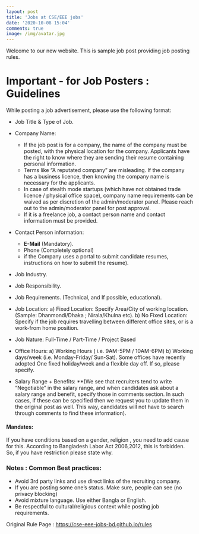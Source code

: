 ```yaml
---
layout: post
title: 'Jobs at CSE/EEE jobs'
date: '2020-10-08 15:04'
comments: true
image: /img/avatar.jpg
---
```

Welcome to our new website. This is sample job post providing job posting rules. 

# Important - for Job Posters : Guidelines
While posting a job advertisement, please use the following format:
- Job Title & Type of Job.
- Company Name:
    - If the job post is for a company, the name of the company must be posted, with the physical location for the company. Applicants have the right to know where they are sending their resume containing personal information.
    - Terms like “A reputated company” are misleading. If the company has a business licence, then knowing the company name is necessary for the applicants.
    - In case of stealth mode startups (which have not obtained trade licence / physical office space), company name requirements can be waived as per discretion of the admin/moderator panel. Please reach out to the admin/moderator panel for post approval.
    - If it is a freelance job, a contact person name and contact information must be provided.

- Contact Person information:
    - **E-Mail** (Mandatory).
    - Phone (Completely optional)
    - if the Company uses a portal to submit candidate resumes, instructions on how to submit the resume).
- Job Industry.
- Job Responsibility.
- Job Requirements. (Technical, and If possible, educational).
- Job Location: a) Fixed Location: Specify Area/City of working location. (Sample: Dhanmondi/Dhaka ; Nirala/Khulna etc). b) No Fixed Location: Specify if the job requires travelling between different office sites, or is a work-from home position.
- Job Nature: Full-Time / Part-Time / Project Based
- Office Hours: a) Working Hours ( i.e. 9AM-5PM / 10AM-6PM)  b) Working days/week (i.e. Monday-Friday/ Sun-Sat). Some offices have recently adopted One fixed holiday/week and a flexible day off. If so, please specify.
- Salary Range + Benefits: **(We see that recruiters tend to write “Negotiable” in the salary range, and when candidates ask about a salary range and benefit, specify those in comments section. In such cases, if these can be specified then we request you to update them in the original post as well. This way, candidates will not have to search through comments to find these information).

#### Mandates:
If you have conditions based on a gender, religion , you need to add cause for this. According to Bangladesh Labor Act 2006,2012, this is forbidden. So, if you have restriction please state why.

### Notes : Common Best practices:
- Avoid 3rd party links and use direct links of the recruiting company.
- If you are posting some one’s status. Make sure, people can see (no privacy blocking)
- Avoid mixture language. Use either Bangla or English.
- Be respectful to cultural/religious context while posting job requirements.

Original Rule Page : https://cse-eee-jobs-bd.github.io/rules